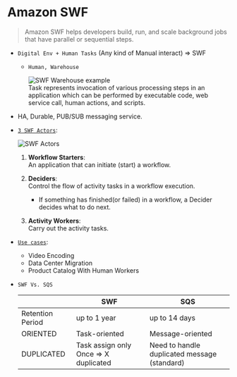 # Amazon SWF
> Amazon SWF helps developers build, run, and scale background jobs that have parallel or sequential steps.

- `Digital Env + Human Tasks` (Any kind of Manual interact) => SWF
  - `Human, Warehouse`  

    ![SWF Warehouse example](https://user-images.githubusercontent.com/48475824/145400570-fd73a428-5576-43b3-85fe-e8a1d2cfe82e.png)  
    Task represents invocation of various processing steps in an application which can be performed by executable code, web service call, human actions, and scripts.

- HA, Durable, PUB/SUB messaging service.

- [`3 SWF Actors`][actors]:

  ![SWF Actors](https://user-images.githubusercontent.com/48475824/145401081-5b715aaf-b64e-4cdb-8eb8-247f5ea91221.png)

  1. **Workflow Starters**:  
    An application that can initiate (start) a workflow.

  2. **Deciders**:  
    Control the flow of activity tasks in a workflow execution.
      - If something has finished(or failed) in a workflow, a Decider decides what to do next.

  3. **Activity Workers**:  
    Carry out the activity tasks.

- [`Use cases`][use-cases]:  
  - Video Encoding
  - Data Center Migration
  - Product Catalog With Human Workers

- `SWF Vs. SQS`

  |  | SWF | SQS |
  | --- | --- | --- |
  | Retention Period | up to 1 year | up to 14 days |
  | ORIENTED | Task-oriented | Message-oriented |
  | DUPLICATED | Task assign only Once ⇒ X duplicated | Need to handle duplicated message (standard) |

<!-- Labeling -->
[actors]: https://docs.aws.amazon.com/amazonswf/latest/developerguide/swf-dev-actors.html
[use-cases]: https://aws.amazon.com/swf/
